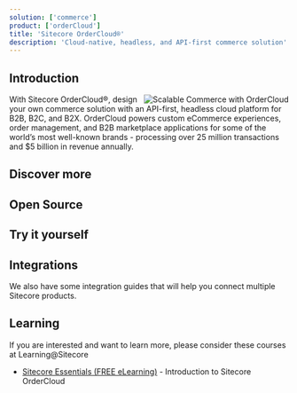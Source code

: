 ```yaml
---
solution: ['commerce']
product: ['orderCloud']
title: 'Sitecore OrderCloud®'
description: 'Cloud-native, headless, and API-first commerce solution'
---
```


## Introduction

<img src="/images/products/ordercloud/scalable-commerce.svg" alt="Scalable Commerce with OrderCloud" className="ml-4 inline w-1/3" align="right" />
With Sitecore OrderCloud®, design your own commerce solution with an API-first, headless cloud platform for B2B, B2C, and B2X. OrderCloud powers custom eCommerce experiences, order management, and B2B marketplace applications for some of the world’s most well-known brands - processing over 25 million transactions and $5 billion in revenue annually.

## Discover more

<Row columns={2}>
<Link title="Platform Overview" link="https://ordercloud.io/discover/platform-overview" />
<Link title="Knowledge Base" link="https://ordercloud.io/knowledge-base" />
<Link title="Ordercloud Feature Guide" link="https://www.sitecore.com/resources/index/guide/ordercloud-feature-guide" />
<Link title="API Reference" link="https://ordercloud.io/api-reference" />
</Row>

<VideoPromo youTubeId="3bHgafJShGM" title="OrderCloud + Next.js" description="See how easy it is to setup an instance of Next.js Commerce powered by Sitecore OrderCloud. Rob will walk you through starting from a blank project, all the way to having a complete development environment with working CI/CD pipeline pushing changes out to Vercel." className="clear-both" />

## Open Source

<Row columns={3}>
<Repository framework="Npm" name="@ordercloud/seeding" description="A CLI to download and upload serialized representations of full ordercloud marketplaces." repositoryUrl="https://github.com/ordercloud-api/ordercloud-seed" />
<Repository framework="Javascript" name="JavaScript SDK" description="The official Javascript SDK for the OrderCloud eCommerce platform" repositoryUrl="https://github.com/ordercloud-api/ordercloud-javascript-sdk" />
<Repository framework="DotNet" name=".NET SDK" description="The official .NET SDK for the OrderCloud eCommerce platform" repositoryUrl="https://github.com/ordercloud-api/ordercloud-dotnet-sdk" />
</Row>

## Try it yourself

<Row columns={3}>
<Article title="Get Started Now!" description="Four chapters that will introduce you to essential OrderCloud API concepts." link="https://ordercloud.io/learn/getting-started/welcome-to-ordercloud" />
<Repository framework="Javascript" repositoryUrl="https://github.com/ordercloud-api" name="OrderCloud API" description="Check out all our repositories on GitHub" />
<Repository framework="DotNet" name="Headstart" description="A complete and opinionated eCommerce solution using OrderCloud - built with .NET Core and Angular" repositoryUrl="https://github.com/ordercloud-api/headstart" />
</Row>

## Integrations

We also have some integration guides that will help you connect multiple Sitecore products.
<Row columns={2}>

<Link title="Integrating Sitecore OrderCloud with Sitecore Send" link="/learn/integrations/send-oc" />
<Link title="Integrating Sitecore OrderCloud with Sitecore CDP" link ="/learn/integrations/oc-cdp"/>
<Link title="Sharing Events between Sitecore OrderCloud, Sitecore Discover & Sitecore Send" link ="https://ordercloud.io/knowledge-base/tracking-events" />
</Row>

<VideoPromo
  youTubeId="ati9lB4n_2o"
  title="Vercel Next.js conference"
  description="Replay the Next.js Conf and watch Pieter Brinkman, VP Technical Marketing, showing you how to use Next.js Commerce and Sitecore OrderCloud to build a B2C storefront in 5 minutes."
  isImageLeft={true} />

## Learning

If you are interested and want to learn more, please consider these courses at Learning@Sitecore

- [Sitecore Essentials (FREE eLearning)](https://learning.sitecore.com/pathway/sitecore-essentials) - Introduction to Sitecore OrderCloud
